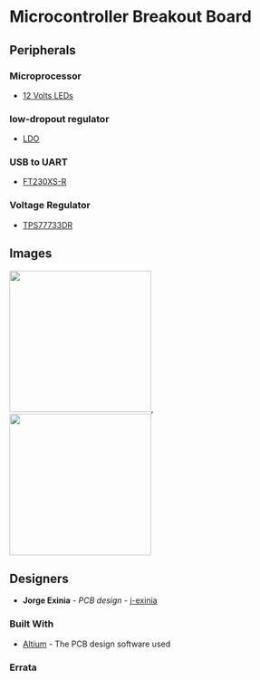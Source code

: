 # Microcontroller Breakout Board


## Peripherals 


### Microprocessor 

* [12 Volts LEDs](https://www.mouser.com/datasheet/2/90/dsXPG3-1509242.pdf)

### low-dropout regulator

* [LDO](https://www.ti.com/lit/ds/symlink/reg1117.pdf?ts=1604435598591)

### USB to UART

* [FT230XS-R](https://www.mouser.com/datasheet/2/163/DS_FT230X-5395.pdf)


### Voltage Regulator

* [TPS77733DR](http://www.ti.com/lit/ds/symlink/tps777.pdf)


## Images
<img src="Images/FrontIRL.jpg" width ="250">, <img src="Images/BackIRL.jpg" width ="250">

## Designers

* **Jorge Exinia** - *PCB design* - [j-exinia](https://github.com/j-exinia)

### Built With

* [Altium](https://www.altium.com/) - The PCB design software used

### Errata

